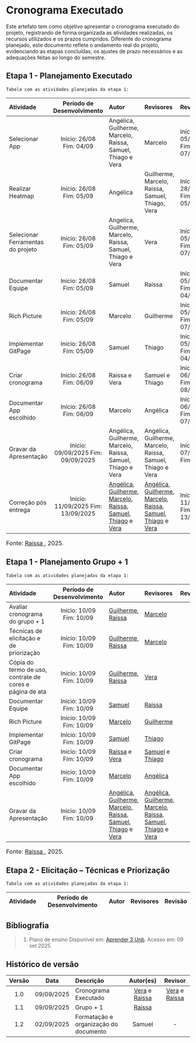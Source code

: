 # Cronograma Executado

Este artefato tem como objetivo apresentar o cronograma executado do projeto, registrando de forma organizada as atividades realizadas, os recursos utilizados e os prazos cumpridos. Diferente do cronograma planejado, este documento reflete o andamento real do projeto, evidenciando as etapas concluídas, os ajustes de prazo necessários e as adequações feitas ao longo do semestre.

## Etapa 1 - Planejamento Executado

    Tabela com as atividades planejadas da etapa 1:

| Atividade                         |     Período de Desenvolvimento     | Autor                                                                                                                                                                                                                                                                                                                  | Revisores                                                                                                                                                                                                                                                                                                              | Revisão                                |
| :-------------------------------- | :--------------------------------: | :--------------------------------------------------------------------------------------------------------------------------------------------------------------------------------------------------------------------------------------------------------------------------------------------------------------------- | :--------------------------------------------------------------------------------------------------------------------------------------------------------------------------------------------------------------------------------------------------------------------------------------------------------------------- | :------------------------------------- |
| Selecionar App                    |    Início: 26/08<br/>Fim: 04/09    | Angélica, Guilherme, Marcelo, Raissa, Samuel, Thiago e Vera                                                                                                                                                                                                                                                            | Marcelo                                                                                                                                                                                                                                                                                                                | Início: 05/09/2025<br/>Fim: 07/09/2025 |
| Realizar Heatmap                  |    Início: 26/08<br/>Fim: 05/09    | Angélica                                                                                                                                                                                                                                                                                                               | Guilherme, Marcelo, Raissa, Samuel, Thiago, Vera                                                                                                                                                                                                                                                                       | Início: 28/08/2025<br/>Fim: 05/09/2025 |
| Selecionar Ferramentas do projeto |   Início: 26/08 <br/>Fim: 05/09    | Angelica, Guilherme, Marcelo, Raissa, Samuel, Thiago e Vera                                                                                                                                                                                                                                                            | Vera                                                                                                                                                                                                                                                                                                                   | Início: 05/09/2025<br/>Fim: 07/09/2025 |
| Documentar Equipe                 |   Início: 26/08 <br/>Fim: 05/09    | Samuel                                                                                                                                                                                                                                                                                                                 | Raissa                                                                                                                                                                                                                                                                                                                 | Início: 05/09/2025<br/>Fim: 04/09/2025 |
| Rich Picture                      |   Início: 26/08 <br/>Fim: 05/09    | Marcelo                                                                                                                                                                                                                                                                                                                | Guilherme                                                                                                                                                                                                                                                                                                              | Início: 05/09/2025<br/>Fim: 07/09/2025 |
| Implementar GitPage               |   Início: 26/08 <br/>Fim: 05/09    | Samuel                                                                                                                                                                                                                                                                                                                 | Thiago                                                                                                                                                                                                                                                                                                                 | Início: 05/09/2025<br/>Fim: 04/09/2025 |
| Criar cronograma                  |   Início: 26/08 <br/>Fim: 06/09    | Raissa e Vera                                                                                                                                                                                                                                                                                                          | Samuel e Thiago                                                                                                                                                                                                                                                                                                        | Início: 06/09/2025<br/>Fim: 08/09/2025 |
| Documentar App escolhido          |   Início: 26/08 <br/>Fim: 06/09    | Marcelo                                                                                                                                                                                                                                                                                                                | Angélica                                                                                                                                                                                                                                                                                                               | Início: 06/09/2025<br/>Fim: 07/09/2025 |
| Gravar da Apresentação            | Início: 09/09/2025 Fim: 09/09/2025 | Angélica, Guilherme, Marcelo, Raissa, Samuel, Thiago e Vera                                                                                                                                                                                                                                                            | Angélica, Guilherme, Marcelo, Raissa, Samuel, Thiago e Vera                                                                                                                                                                                                                                                            | Início: 07/09<br/>Fim:08/09            |
| Correção pós entrega              | Início: 11/09/2025 Fim: 13/09/2025 | [Angélica](https:/github.com/angelicaccampos), [Guilherme](https:/github.com/GuilhermeOliveira1327), [Marcelo](https://github.com/MatielloAL), [Raissa](https://github.com/RaissaAndradeS), [Samuel](https://github.com/samuelncaetano), [Thiago](https:/github.com/Acciolyy) e [Vera](https://github.com/verabelucia) | [Angélica](https:/github.com/angelicaccampos), [Guilherme](https:/github.com/GuilhermeOliveira1327), [Marcelo](https://github.com/MatielloAL), [Raissa](https://github.com/RaissaAndradeS), [Samuel](https://github.com/samuelncaetano), [Thiago](https:/github.com/Acciolyy) e [Vera](https://github.com/verabelucia) | Início: 11/09/2025 Fim: 13/09/2025     |

<font size="3">Fonte: [Raissa ](https://github.com/RaissaAndradeS), 2025.</p></font>

## Etapa 1 - Planejamento Grupo + 1

    Tabela com as atividades planejadas da etapa 1:

| Atividade                                                |  Período de Desenvolvimento  | Autor                                                                                                                                                                                                                                                                                                                   | Revisores                                                                                                                                                                                                                                                                                                          | Revisão |
| :------------------------------------------------------- | :--------------------------: | :---------------------------------------------------------------------------------------------------------------------------------------------------------------------------------------------------------------------------------------------------------------------------------------------------------------------- | :----------------------------------------------------------------------------------------------------------------------------------------------------------------------------------------------------------------------------------------------------------------------------------------------------------------- | :-----: |
| Avaliar cronograma do grupo + 1                          | Início: 10/09<br/>Fim: 10/09 | [Guilherme](https:/github.com/GuilhermeOliveira1327), [Raissa](https://github.com/RaissaAndradeS)                                                                                                                                                                                                                       | [Marcelo](https:/github.com/MatielloAL)                                                                                                                                                                                                                                                                            |         |
| Técnicas de elicitação e de priorização                  | Início: 10/09<br/>Fim: 10/09 | [Guilherme](https:/github.com/GuilhermeOliveira1327), [Raissa](https://github.com/RaissaAndradeS)                                                                                                                                                                                                                       | [Marcelo](https:/github.com/MatielloAL)                                                                                                                                                                                                                                                                            |         |
| Cópia do termo de uso, contrate de cores e página de ata | Início: 10/09<br/>Fim: 10/09 | [Guilherme](https:/github.com/GuilhermeOliveira1327), [Raissa](https://github.com/RaissaAndradeS)                                                                                                                                                                                                                       | [Vera](https:/github.com/verabelucia)                                                                                                                                                                                                                                                                              |         |
| Documentar Equipe                                        | Início: 10/09<br/>Fim: 10/09 | [Samuel](https://github.com/samuelncaetano)                                                                                                                                                                                                                                                                             | [Raissa](https:/github.com/RaissaAndradeS)                                                                                                                                                                                                                                                                         |         |
| Rich Picture                                             | Início: 10/09<br/>Fim: 10/09 | [Marcelo](https://github.com/MatielloAL)                                                                                                                                                                                                                                                                                | [Guilherme](https:/github.com/GuilhermeOliveira1327)                                                                                                                                                                                                                                                               |         |
| Implementar GitPage                                      | Início: 10/09<br/>Fim: 10/09 | [Samuel](https://github.com/samuelncaetano)                                                                                                                                                                                                                                                                             | [Thiago](https:/github.com/Acciolyy)                                                                                                                                                                                                                                                                               |         |
| Criar cronograma                                         | Início: 10/09<br/>Fim: 10/09 | [Raissa](https://github.com/RaissaAndradeS) e [Vera](https://github.com/verabelucia)                                                                                                                                                                                                                                    | [Samuel](https:/github.com/samuelncaetano) e [Thiago](https:/github.com/Acciolyy)                                                                                                                                                                                                                                  |         |
| Documentar App escolhido                                 | Início: 10/09<br/>Fim: 10/09 | [Marcelo](https://github.com/MatielloAL)                                                                                                                                                                                                                                                                                | [Angélica](https:/github.com/angelicaccampos)                                                                                                                                                                                                                                                                      |         |
| Gravar da Apresentação                                   | Início: 10/09<br/>Fim: 10/09 | [Angélica](https:/github.com/angelicaccampos), [Guilherme](https:/github.com/GuilhermeOliveira1327), [Marcelo](https://github.com/MatielloAL), [Raissa](https://github.com/RaissaAndradeS), [Samuel](https://github.com/samuelncaetano), [Thiago](https://github.com/Acciolyy) e [Vera](https://github.com/verabelucia) | [Angélica](https:/github.com/angelicaccampos), [Guilherme](https:/github.com/GuilhermeOliveira1327), [Marcelo](https:/github.com/MatielloAL), [Raissa](https:/github.com/RaissaAndradeS), [Samuel](https:/github.com/samuelncaetano), [Thiago](https:/github.com/Acciolyy) e [Vera](https:/github.com/verabelucia) |         |

<font size="3">Fonte: [Raissa ](https://github.com/RaissaAndradeS), 2025.</p></font>

## Etapa 2 - Elicitação – Técnicas e Priorização

    Tabela com as atividades planejadas da etapa 1:

| Atividade | Período de Desenvolvimento | Autor | Revisores | Revisão |
| :-------- | :------------------------: | :---- | :-------- | :------ |

## Bibliografia

> 1. Plano de ensino Disponível em: [Aprender 3 Unb](https://aprender3.unb.br/pluginfile.php/3210494/mod_resource/content/66/FGA0313%20-%20T03%20Assinado.pdf). Acesso em: 09 set 2025

## Histórico de versão

| Versão |    Data    | Descrição                             |                                      Autor(es)                                       |                                       Revisor                                        |
| :----: | :--------: | :------------------------------------ | :----------------------------------------------------------------------------------: | :----------------------------------------------------------------------------------: |
|  1.0   | 09/09/2025 | Cronograma Executado                  | [Vera](https://github.com/verabelucia) e [Raissa](https://github.com/RaissaAndradeS) | [Vera](https://github.com/verabelucia) e [Raissa](https://github.com/RaissaAndradeS) |
|  1.1   | 09/09/2025 | Grupo + 1                             |                     [Raissa](https://github.com/RaissaAndradeS)                      |                                                                                      |
|  1.2   | 02/09/2025 | Formatação e organização do documento |                                        Samuel                                        |                                          -                                           |
